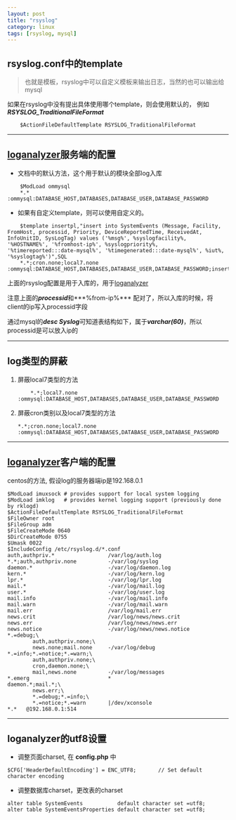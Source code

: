 ```yaml
---
layout: post
title: "rsyslog"
category: linux
tags: [rsyslog, mysql]
---
```


## rsyslog.conf中的template

> 也就是模板，rsyslog中可以自定义模板来输出日志，当然的也可以输出给mysql

如果在rsyslog中没有提出具体使用哪个template，则会使用默认的， 例如***RSYSLOG_TraditionalFileFormat***

```
    $ActionFileDefaultTemplate RSYSLOG_TraditionalFileFormat
```
---

## [loganalyzer]服务端的配置

+ 文档中的默认方法，这个用于默认的模块全部log入库

```
    $ModLoad ommysql 
    *.*       :ommysql:DATABASE_HOST,DATABASES,DATABASE_USER,DATABASE_PASSWORD
```



+ 如果有自定义template，则可以使用自定义的。

```
    $template insertpl,"insert into SystemEvents (Message, Facility, FromHost, processid, Priority, DeviceReportedTime, ReceivedAt, InfoUnitID, SysLogTag) values ('%msg%', %syslogfacility%, '%HOSTNAME%', '%fromhost-ip%', %syslogpriority%, '%timereported:::date-mysql%', '%timegenerated:::date-mysql%', %iut%, '%syslogtag%')",SQL
    *.*;cron.none;local7.none       :ommysql:DATABASE_HOST,DATABASES,DATABASE_USER,DATABASE_PASSWORD;insertpl
```

上面的rsyslog配置是用于入库的，用于[loganalyzer]

注意上面的***processid***和***%from-ip%*** 配对了，所以入库的时候，将client的ip写入processid字段

通过mysql的***desc Syslog***可知道表结构如下，属于***varchar(60)***，所以processid是可以放入ip的

        
---

## log类型的屏蔽

 1. 屏蔽local7类型的方法

    ```
        *.*;local7.none :ommysql:DATABASE_HOST,DATABASES,DATABASE_USER,DATABASE_PASSWORD
    ```

 1. 屏蔽cron类别以及local7类型的方法

    ```
    *.*;cron.none;local7.none :ommysql:DATABASE_HOST,DATABASES,DATABASE_USER,DATABASE_PASSWORD
    ```

[loganalyzer]: https://ciscoskills.net/2014/06/11/install-rsyslog-loganalyzer-on-centos-6-5/

---

## [loganalyzer]客户端的配置

centos的方法, 假设log的服务器端ip是192.168.0.1

~~~
$ModLoad imuxsock # provides support for local system logging
$ModLoad imklog   # provides kernel logging support (previously done by rklogd)
$ActionFileDefaultTemplate RSYSLOG_TraditionalFileFormat
$FileOwner root
$FileGroup adm
$FileCreateMode 0640
$DirCreateMode 0755
$Umask 0022
$IncludeConfig /etc/rsyslog.d/*.conf
auth,authpriv.*                 /var/log/auth.log
*.*;auth,authpriv.none          -/var/log/syslog
daemon.*                        -/var/log/daemon.log
kern.*                          -/var/log/kern.log
lpr.*                           -/var/log/lpr.log
mail.*                          -/var/log/mail.log
user.*                          -/var/log/user.log
mail.info                       -/var/log/mail.info
mail.warn                       -/var/log/mail.warn
mail.err                        /var/log/mail.err
news.crit                       /var/log/news/news.crit
news.err                        /var/log/news/news.err
news.notice                     -/var/log/news/news.notice
*.=debug;\
        auth,authpriv.none;\
        news.none;mail.none     -/var/log/debug
*.=info;*.=notice;*.=warn;\
        auth,authpriv.none;\
        cron,daemon.none;\
        mail,news.none          -/var/log/messages
*.emerg                         *
daemon.*;mail.*;\
        news.err;\
        *.=debug;*.=info;\
        *.=notice;*.=warn       |/dev/xconsole
*.*   @192.168.0.1:514
~~~


--- 

## loganalyzer的utf8设置

+ 调整页面charset, 在 **config.php** 中



```
$CFG['HeaderDefaultEncoding'] = ENC_UTF8;       // Set default character encoding
```

+ 调整数据库charset，更改表的charset 

```
alter table SystemEvents           default character set =utf8;
alter table SystemEventsProperties default character set =utf8;
```
